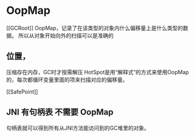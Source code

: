 # OopMap
[[GCRoot]]
OopMap，记录了在该类型的对象内什么偏移量上是什么类型的数据。
所以从对象开始向外的扫描可以是准确的
 
## 位置，
压缩存在内存，GC时才按需解压
HotSpot是用“解释式”的方式来使用OopMap的，每次都循环变量里面的项来扫描对应的偏移量。

[[SafePoint]]

## JNI 有句柄表 不需要 OopMap
句柄表就可以得到所有从JNI方法能访问到的GC堆里的对象。 